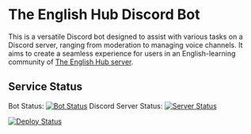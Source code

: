 # The English Hub Discord Bot

This is a versatile Discord bot designed to assist with various tasks on a Discord server, ranging from moderation to managing voice channels. It aims to create a seamless experience for users in an English-learning community of [The English Hub server](https://discord.gg/enghub).

## Service Status

Bot Status: [![Bot Status](https://uptime.betterstack.com/status-badges/v1/monitor/s014.svg)](https://uptime.betterstack.com/?utm_source=status_badge)
Discord Server Status: [![Server Status](https://uptime.betterstack.com/status-badges/v1/monitor/s00x.svg)](https://uptime.betterstack.com/?utm_source=status_badge)

[![Deploy Status](https://github.com/The-English-Hub-Dev/The-English-Hub/actions/workflows/deploy-bot.yml/badge.svg)](https://github.com/The-English-Hub-Dev/The-English-Hub/actions/workflows/deploy-bot.yml)
